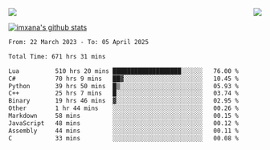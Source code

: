<p>
  <a href="https://count.getloli.com/"><img src="https://count.getloli.com/get/@xana.readme?theme=moebooru-h"></a>
  <img src="https://weather-icon.journeyad.repl.co/@hangzhou?v=1" align="right">
</p>


<a href="https://github.com/imxana"><img align="center" src="https://github-readme-stats.vercel.app/api?username=imxana&show_icons=true&include_all_commits=true&hide_border=tru&custom_title=imxana%27s%20Github%20Stats" alt="imxana's github stats" /></a> 

<!--START_SECTION:waka-->

```txt
From: 22 March 2023 - To: 05 April 2025

Total Time: 671 hrs 31 mins

Lua          510 hrs 20 mins ███████████████████░░░░░░   76.00 %
C#           70 hrs 9 mins   ██▓░░░░░░░░░░░░░░░░░░░░░░   10.45 %
Python       39 hrs 50 mins  █▒░░░░░░░░░░░░░░░░░░░░░░░   05.93 %
C++          25 hrs 7 mins   █░░░░░░░░░░░░░░░░░░░░░░░░   03.74 %
Binary       19 hrs 46 mins  ▓░░░░░░░░░░░░░░░░░░░░░░░░   02.95 %
Other        1 hr 44 mins    ░░░░░░░░░░░░░░░░░░░░░░░░░   00.26 %
Markdown     58 mins         ░░░░░░░░░░░░░░░░░░░░░░░░░   00.15 %
JavaScript   48 mins         ░░░░░░░░░░░░░░░░░░░░░░░░░   00.12 %
Assembly     44 mins         ░░░░░░░░░░░░░░░░░░░░░░░░░   00.11 %
C            33 mins         ░░░░░░░░░░░░░░░░░░░░░░░░░   00.08 %
```

<!--END_SECTION:waka-->
